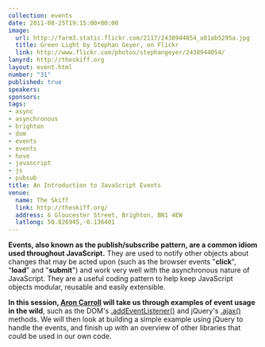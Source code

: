 ```yaml
--- 
collection: events
date: 2011-08-25T19:15:00+00:00
image: 
  url: http://farm3.static.flickr.com/2117/2438944054_a81ab5295a.jpg
  title: Green Light by Stephan Geyer, on Flickr
  link: http://www.flickr.com/photos/stephangeyer/2438944054/
lanyrd: http://theskiff.org
layout: event.html
number: "31"
published: true
speakers: 
sponsors: 
tags: 
- async
- asynchronous
- brighton
- dom
- events
- events
- hove
- javascript
- js
- pubsub
title: An Introduction to JavaScript Events
venue: 
  name: The Skiff
  link: http://theskiff.org/
  address: 6 Gloucester Street, Brighton, BN1 4EW
  latlong: 50.826945,-0.136401
---
```


<p class="summary"><strong>Events, also known as the publish/subscribe pattern, are a common idiom used throughout JavaScript.</strong> They are used to notify other objects about changes that may be acted upon (such as the browser events "<strong>click</strong>", "<strong>load</strong>" and "<strong>submit</strong>") and work very well with the asynchronous nature of JavaScript. They are a useful coding pattern to help keep JavaScript objects modular, reusable and easily extensible.</p>

<p><strong>In this session, <a href="http://aroncarroll.com">Aron Carroll</a> will take us through examples of event usage in the wild</strong>, such as the DOM's <a href="https://developer.mozilla.org/en/DOM/element.addEventListener">.addEventListener()</a> and jQuery's <a href="http://api.jquery.com/jQuery.ajax/">.ajax()</a> methods. We will then look at building a simple example using jQuery to handle the events, and finish up with an overview of other libraries that could be used in our own code.</p>
